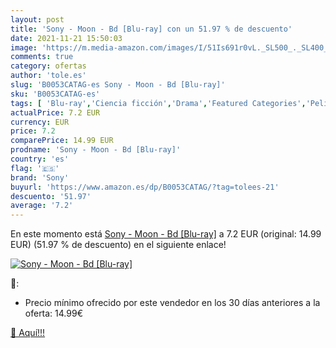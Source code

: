 ```yaml
---
layout: post
title: 'Sony - Moon - Bd [Blu-ray] con un 51.97 % de descuento'
date: 2021-11-21 15:50:03
image: 'https://m.media-amazon.com/images/I/51Is691r0vL._SL500_._SL400_.jpg'
comments: true
category: ofertas
author: 'tole.es'
slug: 'B0053CATAG-es Sony - Moon - Bd [Blu-ray]'
sku: 'B0053CATAG-es'
tags: [ 'Blu-ray','Ciencia ficción','Drama','Featured Categories','Películas','Películas y TV','sony', ]
actualPrice: 7.2 EUR
currency: EUR
price: 7.2
comparePrice: 14.99 EUR
prodname: 'Sony - Moon - Bd [Blu-ray]'
country: 'es'
flag: '🇪🇸'
brand: 'Sony'
buyurl: 'https://www.amazon.es/dp/B0053CATAG/?tag=tolees-21'
descuento: '51.97'
average: '7.2'
---
```


En este momento está [Sony - Moon - Bd [Blu-ray]](https://www.amazon.es/dp/B0053CATAG/?tag=tolees-21) a 7.2 EUR (original: 14.99 EUR) (51.97 %  de descuento) en el siguiente enlace!

[![Sony - Moon - Bd [Blu-ray]](https://m.media-amazon.com/images/I/51Is691r0vL._SL500_._SL400_.jpg)](https://www.amazon.es/dp/B0053CATAG/?tag=tolees-21)

🔎:

- Precio mínimo ofrecido por este vendedor en los 30 días anteriores a la oferta: 14.99€

[🛒 Aquí!!!](https://www.amazon.es/dp/B0053CATAG/?tag=tolees-21)
